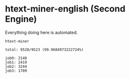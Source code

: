 # htext-miner-english (Second Engine)

Everything doing here is automated.

```
htext-miner

total: 9520/9523 (99.9684973222724%)

job0: 2148
job1: 2419
job2: 3244
job3: 1709
```